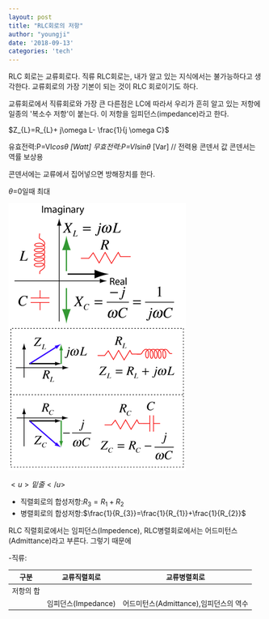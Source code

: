 ```yaml
---
layout: post
title: "RLC회로의 저항"
author: "youngji"
date: '2018-09-13'
categories: 'tech'
---
```

RLC 회로는 교류회로다. 직류 RLC회로는, 내가 알고 있는 지식에서는 불가능하다고 생각한다. 교류회로의 가장 기본이 되는 것이 RLC 회로이기도 하다.

교류회로에서 직류회로와 가장 큰 다른점은 LC에 따라서 우리가 흔히 알고 있는 저항에 일종의 '복소수 저항'이 붙는다. 이 저항을 임피던스(impedance)라고 한다.   

$Z_{L}=R_{L}+ j\omega L- \frac{1}{j \omega C}$

유효전력:P=VI*cos$\theta$ [Watt]
무효전력:P=VI*sin$\theta$ [Var] // 전력용 콘덴서 값 콘덴서는 역률 보상용

콘덴서에는 교류에서 집어넣으면 방해장치를 한다.

$\theta$=0일때 최대



![complex impedance](/figure/complex-impedance.png)


$<u>밑줄</u>$

- 직렬회로의 합성저항:$R_{3}=R_{1}+R_{2}$
- 병렬회로의 합성저항:$\frac{1}{R_{3}}=\frac{1}{R_{1}}+\frac{1}{R_{2}}$

RLC 직렬회로에서는 임피던스(Impedence), RLC병렬회로에서는 어드미턴스(Admittance)라고 부른다. 그렇기 때문에

-직류:

|구분|교류직렬회로|교류병렬회로|
|---|---|---|
|저항의 합 |||
||임피던스(Impedance)|어드미턴스(Admittance),임피던스의 역수|
